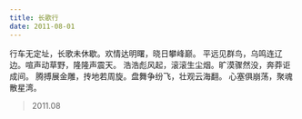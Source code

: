 ```yaml
---
title: 长歌行
date: 2011-08-01
---
```


行车无定址，长歌未休歇。欢情达明曙，晓日攀峰巅。<!--more-->
平远见群鸟，乌鸣连辽边。喧声动草野，隆隆声震天。
浩浩彪风起，滚滚生尘烟。旷漠骤然没，奔莽讵成间。
腾搏展金雕，抟地若周旋。盘舞争纷飞，壮观云海翻。
心塞俱崩荡，聚魂散星湾。

> 2011.08